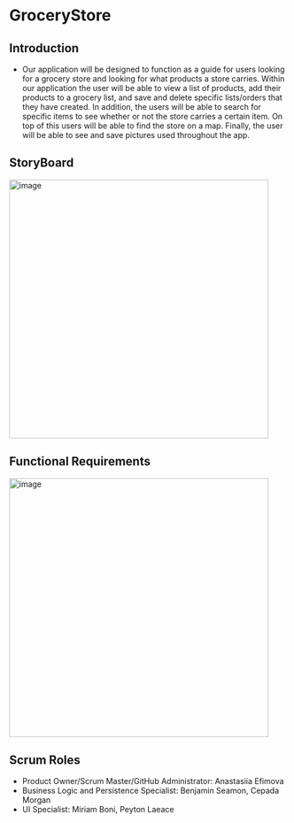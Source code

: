 # GroceryStore

## Introduction

* Our application will be designed to function as a guide for users looking for a grocery store and looking for what products a store carries. Within our application the user will be able to view a list of products, add their products to a grocery list, and save and delete specific lists/orders that they have created. In addition, the users will be able to search for specific items to see whether or not the store carries a certain item. On top of this users will be able to find the store on a map. Finally, the user will be able to see and save pictures used throughout the app.

## StoryBoard
<img width="468" alt="image" src="https://github.com/anastasiiaef/GroceryStore/assets/97856739/241209ef-c897-4a7a-a05e-17d2e2886503">

## Functional Requirements
<img width="468" alt="image" src="https://github.com/anastasiiaef/GroceryStore/assets/97856739/33dfe7da-dffd-4a0a-afe5-c5bd27c26290">

## Scrum Roles

  - Product Owner/Scrum Master/GitHub Administrator: Anastasiia Efimova
  -  Business Logic and Persistence Specialist: Benjamin Seamon, Cepada Morgan
  -	UI Specialist: Miriam Boni, Peyton Laeace




